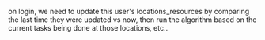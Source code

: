 on login, we need to update this user's locations_resources by comparing the last time they were updated vs now, then run the algorithm based on the current tasks being done at those locations, etc..